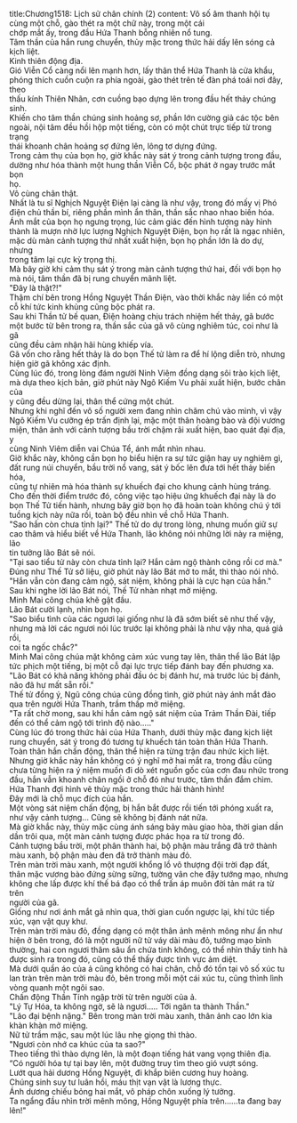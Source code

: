 title:Chương1518: Lịch sử chân chính (2)
content:
Vô số âm thanh hội tụ cùng một chỗ, gào thét ra một chữ này, trong một cái<br>chớp mắt ấy, trong đầu Hứa Thanh bỗng nhiên nổ tung.<br>Tâm thần của hắn rung chuyển, thủy mặc trong thức hải dấy lên sóng cả<br>kịch liệt.<br>Kinh thiên động địa.<br>Gió Viễn Cổ càng nổi lên mạnh hơn, lấy thân thể Hứa Thanh là cửa khẩu,<br>phóng thích cuồn cuộn ra phía ngoài, gào thét trên tế đàn phá toái nơi đây, theo<br>thấu kính Thiên Nhãn, cơn cuồng bạo dựng lên trong đầu hết thảy chúng sinh.<br>Khiến cho tâm thần chúng sinh hoảng sợ, phần lớn cường giả các tộc bên<br>ngoài, nội tâm đều hồi hộp một tiếng, còn có một chút trực tiếp từ trong trạng<br>thái khoanh chân hoảng sợ đứng lên, lông tơ dựng đứng.<br>Trong cảm thụ của bọn họ, giờ khắc này sát ý trong cảnh tượng trong đầu,<br>dường như hóa thành một hung thần Viễn Cổ, bộc phát ở ngay trước mắt bọn<br>họ.<br>Vô cùng chân thật.<br>Nhất là tu sĩ Nghịch Nguyệt Điện lại càng là như vậy, trong đó mấy vị Phó<br>điện chủ thần bí, riêng phần mình ẩn thân, thần sắc nhao nhao biến hóa.<br>Ánh mắt của bọn họ ngưng trọng, lúc cảm giác đến hình tượng này hình<br>thành là mượn nhờ lực lượng Nghịch Nguyệt Điện, bọn họ rất là ngạc nhiên,<br>mặc dù màn cảnh tượng thứ nhất xuất hiện, bọn họ phần lớn là do dự, nhưng<br>trong tâm lại cực kỳ trọng thị.<br>Mà bây giờ khi cảm thụ sát ý trong màn cảnh tượng thứ hai, đối với bọn họ<br>mà nói, tâm thần đã bị rung chuyển mãnh liệt.<br>"Đây là thật?!"<br>Thậm chí bên trong Hồng Nguyệt Thần Điện, vào thời khắc này liền có một<br>cỗ khí tức kinh khủng cũng bộc phát ra.<br>Sau khi Thần tử bế quan, Điện hoàng chịu trách nhiệm hết thảy, gã bước<br>một bước từ bên trong ra, thần sắc của gã vô cùng nghiêm túc, coi như là gã<br>cũng đều cảm nhận hãi hùng khiếp vía.<br>Gã vốn cho rằng hết thảy là do bọn Thế tử làm ra để hí lộng diễn trò, nhưng<br>hiện giờ gã không xác định.<br>Cùng lúc đó, trong lòng đám người Ninh Viêm đồng dạng sôi trào kịch liệt,<br>mà dựa theo kịch bản, giờ phút này Ngô Kiếm Vu phải xuất hiện, bước chân của<br>y cũng đều dừng lại, thân thể cứng một chút.<br>Nhưng khi nghĩ đến vô số người xem đang nhìn chăm chú vào mình, vì vậy<br>Ngô Kiếm Vu cưỡng ép trấn định lại, mặc một thân hoàng bào và đội vương<br>miện, thân ảnh với cảnh tượng bầu trời chậm rãi xuất hiện, bao quát đại địa, y<br>cùng Ninh Viêm diễn vai Chúa Tể, ánh mắt nhìn nhau.<br>Giờ khắc này, không cần bọn họ biểu hiện ra sự tức giận hay uy nghiêm gì,<br>đất rung núi chuyển, bầu trời nổ vang, sát ý bốc lên đưa tới hết thảy biến hóa,<br>cũng tự nhiên mà hóa thành sự khuếch đại cho khung cảnh hùng tráng.<br>Cho đến thời điểm trước đó, công việc tạo hiệu ứng khuếch đại này là do<br>bọn Thế Tử tiến hành, nhưng bây giờ bọn họ đã hoàn toàn không chú ý tới<br>tuồng kịch này nữa rồi, toàn bộ đều nhìn về chỗ Hứa Thanh.<br>"Sao hắn còn chưa tỉnh lại?" Thế tử do dự trong lòng, nhưng muốn giữ sự<br>cao thâm và hiểu biết về Hứa Thanh, lão không nói những lời này ra miệng, lão<br>tin tưởng lão Bát sẽ nói.<br>"Tại sao tiểu tử này còn chưa tỉnh lại? Hắn cảm ngộ thành công rồi cơ mà."<br>Đúng như Thế Tử sở liệu, giờ phút này lão Bát mở to mắt, thì thào nói nhỏ.<br>"Hắn vẫn còn đang cảm ngộ, sát niệm, không phải là cực hạn của hắn."<br>Sau khi nghe lời lão Bát nói, Thế Tử nhàn nhạt mở miệng.<br>Minh Mai công chúa khẽ gật đầu.<br>Lão Bát cười lạnh, nhìn bọn họ.<br>"Sao biểu tình của các ngươi lại giống như là đã sớm biết sẽ như thế vậy,<br>nhưng mà lời các ngươi nói lúc trước lại không phải là như vậy nha, quá giả rồi,<br>coi ta ngốc chắc?"<br>Minh Mai công chúa mặt không cảm xúc vung tay lên, thân thể lão Bát lập<br>tức phịch một tiếng, bị một cỗ đại lực trực tiếp đánh bay đến phương xa.<br>"Lão Bát có khả năng không phải đầu óc bị đánh hư, mà trước lúc bị đánh,<br>não đã hư mất sẵn rồi."<br>Thế tử đồng ý, Ngũ công chúa cũng đồng tình, giờ phút này ánh mắt đảo<br>qua trên người Hứa Thanh, trầm thấp mở miệng.<br>"Ta rất chờ mong, sau khi hắn cảm ngộ sát niệm của Trảm Thần Đài, tiếp<br>đến có thể cảm ngộ tới trình độ nào....."<br>Cùng lúc đó trong thức hải của Hứa Thanh, dưới thủy mặc đang kịch liệt<br>rung chuyển, sát ý trong đó tương tự khuếch tán toàn thân Hứa Thanh.<br>Toàn thân hắn chấn động, thân thể hiện ra từng trận đau nhức kịch liệt.<br>Nhưng giờ khắc này hắn không có ý nghĩ mở hai mắt ra, trong đầu cũng<br>chưa từng hiện ra ý niệm muốn đi dò xét nguồn gốc của cơn đau nhức trong<br>đầu, hắn vẫn khoanh chân ngồi ở chỗ đó như trước, tâm thần đắm chìm.<br>Hứa Thanh đợi hình vẽ thủy mặc trong thức hải thành hình!<br>Đây mới là chỗ mục đích của hắn.<br>Một vòng sát niệm chấn động, bị hắn bắt được rồi tiến tới phóng xuất ra,<br>như vậy cảnh tượng... Cũng sẽ không bị đánh nát nữa.<br>Mà giờ khắc này, thủy mặc cùng ánh sáng bảy màu giao hòa, thời gian dần<br>dần trôi qua, một màn cảnh tượng được phác họa ra từ trong đó.<br>Cảnh tượng bầu trời, một phân thành hai, bộ phận màu trắng đã trở thành<br>màu xanh, bộ phận màu đen đã trở thành màu đỏ.<br>Trên màn trời màu xanh, một người khổng lồ vô thượng đội trời đạp đất,<br>thân mặc vương bào đứng sừng sững, tường vân che đậy tướng mạo, nhưng<br>không che lấp được khí thế bá đạo có thể trấn áp muôn đời tản mát ra từ trên<br>người của gã.<br>Giống như nơi ánh mắt gã nhìn qua, thời gian cuốn ngược lại, khí tức tiếp<br>xúc, vạn vật quy khư.<br>Trên màn trời màu đỏ, đồng dạng có một thân ảnh mênh mông như ẩn như<br>hiện ở bên trong, đó là một người nữ tử váy dài màu đỏ, tướng mạo bình<br>thường, hai con ngươi thâm sâu ẩn chứa tinh không, có thể nhìn thấy tinh hà<br>được sinh ra trong đó, cũng có thể thấy được tinh vực ảm diệt.<br>Mà dưới quần áo của ả cũng không có hai chân, chỗ đó tồn tại vô số xúc tu<br>lan tràn trên màn trời màu đỏ, bên trong mỗi một cái xúc tu, cũng thình lình<br>vòng quanh một ngôi sao.<br>Chấn động Thần Tính ngập trời từ trên người của ả.<br>"Lý Tự Hóa, ta không ngờ, sẽ là ngươi..... Tới ngăn ta thành Thần."<br>"Lão đại bệnh nặng." Bên trong màn trời màu xanh, thân ảnh cao lớn kia<br>khàn khàn mở miệng.<br>Nữ tử trầm mặc, sau một lúc lâu nhẹ giọng thì thào.<br>"Ngươi còn nhớ ca khúc của ta sao?"<br>Theo tiếng thì thào dựng lên, là một đoạn tiếng hát vang vọng thiên địa.<br>“Có người hóa tự tại bay lên, một đường truy tìm theo gió vượt sóng.<br>Lướt qua hải dương Hồng Nguyệt, đi khắp biên cương huy hoàng.<br>Chúng sinh suy tư luân hồi, máu thịt vạn vật là lương thực.<br>Ánh dương chiếu bỏng hai mắt, vô pháp chôn xuống lý tưởng.<br>Ta ngẩng đầu nhìn trời mênh mông, Hồng Nguyệt phía trên……ta đang bay<br>lên!"